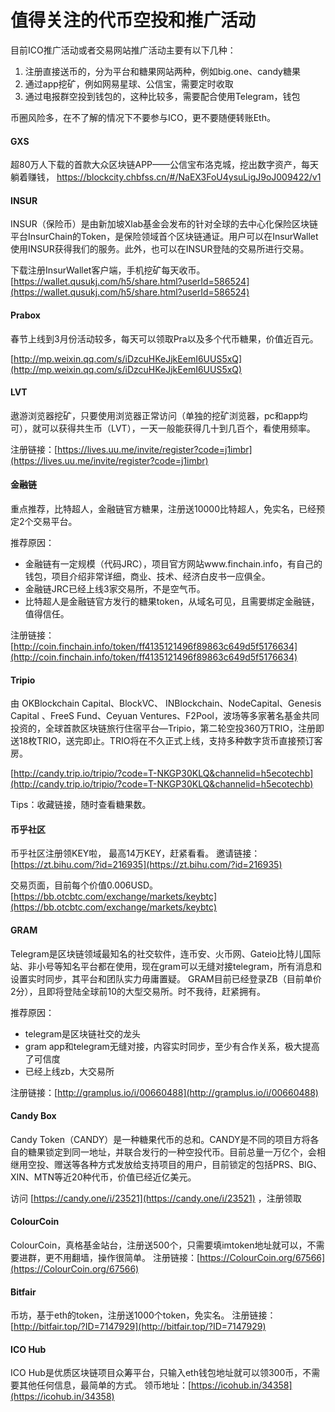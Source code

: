 # 值得关注的代币空投和推广活动

目前ICO推广活动或者交易网站推广活动主要有以下几种：

1. 注册直接送币的，分为平台和糖果网站两种，例如big.one、candy糖果
2. 通过app挖矿，例如网易星球、公信宝，需要定时收取
3. 通过电报群空投到钱包的，这种比较多，需要配合使用Telegram，钱包

币圈风险多，在不了解的情况下不要参与ICO，更不要随便转账Eth。

#### GXS 

超80万人下载的首款大众区块链APP——公信宝布洛克城，挖出数字资产，每天躺着赚钱，
[https://blockcity.chbfss.cn/#/NaEX3FoU4ysuLigJ9oJ009422/v1 ](https://blockcity.chbfss.cn/#/NaEX3FoU4ysuLigJ9oJ009422/v1 )

#### INSUR

INSUR（保险币）是由新加坡Xlab基金会发布的针对全球的去中心化保险区块链平台InsurChain的Token，是保险领域首个区块链通证。用户可以在InsurWallet使用INSUR获得我们的服务。此外，也可以在INSUR登陆的交易所进行交易。

下载注册InsurWallet客户端，手机挖矿每天收币。
[https://wallet.qusukj.com/h5/share.html?userId=586524](https://wallet.qusukj.com/h5/share.html?userId=586524)

#### Prabox

春节上线到3月份活动较多，每天可以领取Pra以及多个代币糖果，价值近百元。

[http://mp.weixin.qq.com/s/iDzcuHKeJjkEemI6UUS5xQ](http://mp.weixin.qq.com/s/iDzcuHKeJjkEemI6UUS5xQ)

#### LVT 
遨游浏览器挖矿，只要使用浏览器正常访问（单独的挖矿浏览器，pc和app均可），就可以获得共生币（LVT），一天一般能获得几十到几百个，看使用频率。

注册链接：[https://lives.uu.me/invite/register?code=j1imbr](https://lives.uu.me/invite/register?code=j1imbr)

#### 金融链

重点推荐，比特超人，金融链官方糖果，注册送10000比特超人，免实名，已经预定2个交易平台。

推荐原因：

* 金融链有一定规模（代码JRC），项目官方网站www.finchain.info，有自己的钱包，项目介绍非常详细，商业、技术、经济白皮书一应俱全。
* 金融链JRC已经上线3家交易所，不是空气币。
* 比特超人是金融链官方发行的糖果token，从域名可见，且需要绑定金融链，值得信任。

注册链接：[http://coin.finchain.info/token/ff4135121496f89863c649d5f5176634](http://coin.finchain.info/token/ff4135121496f89863c649d5f5176634)

#### Tripio

由 OKBlockchain Capital、BlockVC、 INBlockchain、NodeCapital、Genesis Capital 、FreeS Fund、Ceyuan Ventures、F2Pool，波场等多家著名基金共同投资的，全球首款区块链旅行住宿平台—Tripio，第二轮空投360万TRIO，注册即送18枚TRIO，送完即止。TRIO将在不久正式上线，支持多种数字货币直接预订客房。 

[http://candy.trip.io/tripio/?code=T-NKGP30KLQ&channelid=h5ecotechb](http://candy.trip.io/tripio/?code=T-NKGP30KLQ&channelid=h5ecotechb)

Tips：收藏链接，随时查看糖果数。

#### 币乎社区

币乎社区注册领KEY啦， 最高14万KEY，赶紧看看。
邀请链接：
[https://zt.bihu.com/?id=216935](https://zt.bihu.com/?id=216935)

交易页面，目前每个价值0.006USD。
[https://bb.otcbtc.com/exchange/markets/keybtc](https://bb.otcbtc.com/exchange/markets/keybtc)

#### GRAM
Telegram是区块链领域最知名的社交软件，连币安、火币网、Gateio比特儿国际站、非小号等知名平台都在使用，现在gram可以无缝对接telegram，所有消息和设置实时同步，其平台和团队实力毋庸置疑。
GRAM目前已经登录ZB（目前单价2分），且即将登陆全球前10的大型交易所。时不我待，赶紧拥有。

推荐原因：

* telegram是区块链社交的龙头
* gram app和telegram无缝对接，内容实时同步，至少有合作关系，极大提高了可信度
* 已经上线zb，大交易所

注册链接：[http://gramplus.io/i/00660488](http://gramplus.io/i/00660488)

#### Candy Box
Candy Token（CANDY）是一种糖果代币的总和。CANDY是不同的项目方将各自的糖果锁定到同一地址，并联合发行的一种空投代币。目前总量一万亿个，会相继用空投、赠送等各种方式发放给支持项目的用户，目前锁定的包括PRS、BIG、XIN、MTN等近20种代币，价值已经近亿美元。

访问 [https://candy.one/i/23521](https://candy.one/i/23521) ，注册领取

#### ColourCoin

ColourCoin，真格基金站台，注册送500个，只需要填imtoken地址就可以，不需要进群，更不用翻墙，操作很简单。
注册链接：[https://ColourCoin.org/67566](https://ColourCoin.org/67566)

#### Bitfair
币坊，基于eth的token，注册送1000个token，免实名。
注册链接：[http://bitfair.top/?ID=7147929](http://bitfair.top/?ID=7147929)

#### ICO Hub
ICO Hub是优质区块链项目众筹平台，只输入eth钱包地址就可以领300币，不需要其他任何信息，最简单的方式。
领币地址：[https://icohub.in/34358](https://icohub.in/34358)


